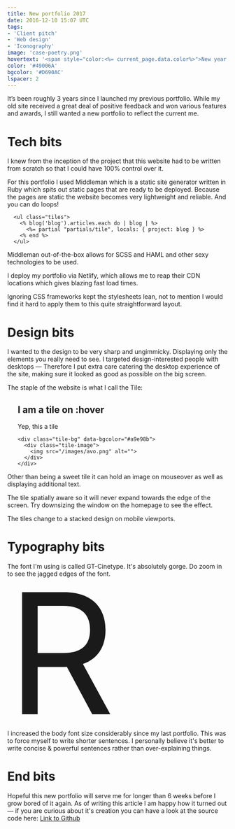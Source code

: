 ```yaml
---
title: New portfolio 2017
date: 2016-12-10 15:07 UTC
tags:
- 'Client pitch'
- 'Web design'
- 'Iconography'
image: 'case-poetry.png'
hovertext: '<span style="color:<%= current_page.data.color%>">New year, new portfolio 2017.</span>'
color: '#49006A'
bgcolor: '#D690AC'
lspacer: 2
---
```



It’s been roughly 3 years since I launched my previous portfolio. While my old site received a great deal of positive feedback and won various features and awards, I still wanted a new portfolio to reflect the current me.

# Tech bits

I knew from the inception of the project that this website had to be written from scratch so that I could have 100% control over it.

For this portfolio I used Middleman which is a static site generator written in Ruby which spits out static pages that are ready to be deployed. Because the pages are static the website becomes very lightweight and reliable. And you can do loops!


```erb
  <ul class="tiles">
    <% blog('blog').articles.each do | blog | %>
      <%= partial "partials/tile", locals: { project: blog } %>
    <% end %>
  </ul>
```


Middleman out-of-the-box allows for SCSS and HAML and other sexy technologies to be used.

I deploy my portfolio via Netlify, which allows me to reap their CDN locations which gives blazing fast load times.

Ignoring CSS frameworks kept the stylesheets lean, not to mention I would find it hard to apply them to this quite straightforward layout.

# Design bits

I wanted to the design to be very sharp and ungimmicky. Displaying only the elements you really need to see. I targeted design-interested people with desktops — Therefore I put extra care catering the desktop experience of the site, making sure it looked as good as possible on the big screen.



The staple of the website is what I call the Tile:

<ul class="tiles mt-s mb-s">
  <li class="tile" style="list-style:none; min-width:208px; margin:0 auto;">
    <div class="tile-content" data-color="#6F006A">
      <h2><span>I am a tile</span> on :hover</h2>
      <span>Yep, this a tile</span>
    </div>

    <div class="tile-bg" data-bgcolor="#a9e98b">
      <div class="tile-image">
        <img src="/images/avo.png" alt="">
      </div>
    </div>
  </li>
</ul>

Other than being a sweet tile it can hold an image on mouseover as well as displaying additional text.

The tile spatially aware so it will never expand towards the edge of the screen. Try downsizing the window on the homepage to see the effect.

The tiles change to a stacked design on mobile viewports.

# Typography bits

The font I'm using is called GT-Cinetype. It's absolutely gorge. Do zoom in to see the jagged edges of the font.

<span style="font-size:24rem; line-height:20rem;">R<span>

I increased the body font size considerably since my last portfolio. This was to force myself to write shorter sentences. I personally believe it's better to write concise & powerful sentences rather than over-explaining things.

# End bits

Hopeful this new portfolio will serve me for longer than 6 weeks before I grow bored of it again. As of writing this article I am happy how it turned out — if you are curious about it's creation you can have a look at the source code here: [Link to Github](https://github.com/umbriel/portfolio-prototype)
